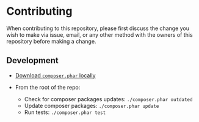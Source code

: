 # Contributing

When contributing to this repository, please first discuss the change you wish to make via issue, email, or any other method with the owners of this repository before making a change.

## Development
- [Download `composer.phar` locally](https://getcomposer.org/download/)

- From the root of the repo:
  - Check for composer packages updates:
    `./composer.phar outdated`
  - Update composer packages:
    `./composer.phar update`
  - Run tests:
    `./composer.phar test`

